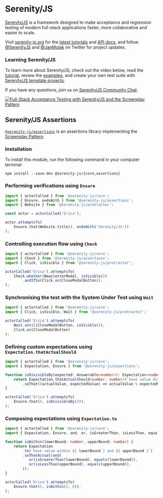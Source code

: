 # Serenity/JS

[Serenity/JS](https://serenity-js.org) is a framework designed to make acceptance and regression testing
of modern full-stack applications faster, more collaborative and easier to scale.

Visit [serenity-js.org](https://serenity-js.org/) for the [latest tutorials](https://serenity-js.org/handbook/)
and [API docs](https://serenity-js.org/modules/assertions), and follow [@SerenityJS](https://twitter.com/SerenityJS) and [@JanMolak](https://twitter.com/JanMolak) on Twitter for project updates.

### Learning Serenity/JS

To learn more about Serenity/JS, check out the video below, read the [tutorial](https://serenity-js.org/handbook/thinking-in-serenity-js/index.html), review the [examples](https://github.com/serenity-js/serenity-js/tree/main/examples), and create your own test suite with [Serenity/JS template projects](https://github.com/serenity-js).

If you have any questions, join us on [Serenity/JS Community Chat](https://gitter.im/serenity-js/Lobby).

[![Full-Stack Acceptance Testing with Serenity/JS and the Screenplay Pattern](https://img.youtube.com/vi/djPMf-n93Rw/0.jpg)](https://www.youtube.com/watch?v=djPMf-n93Rw)

## Serenity/JS Assertions

[`@serenity-js/assertions`](https://serenity-js.org/modules/rest/) is an assertions library implementing the [Screenplay Pattern](https://serenity-js.org/handbook/thinking-in-serenity-js/screenplay-pattern.html).

### Installation

To install this module, run the following command in your computer terminal:
```console
npm install --save-dev @serenity-js/{core,assertions}
```

### Performing verifications using `Ensure`

```typescript
import { actorCalled } from '@serenity-js/core';
import { Ensure, endsWith } from '@serenity-js/assertions';
import { Website } from '@serenity-js/protractor';

const actor = actorCalled('Erica');

actor.attemptsTo(
    Ensure.that(Website.title(), endsWith('Serenity/JS'))
);
```

### Controlling execution flow using `Check`

```typescript
import { actorCalled } from '@serenity-js/core';
import { Check } from '@serenity-js/assertions'; 
import { Click, isVisible } from '@serenity-js/protractor';

actorCalled('Erica').attemptsTo(
    Check.whether(NewsletterModal, isVisible())
        .andIfSo(Click.on(CloseModalButton)),
);
```

### Synchronising the test with the System Under Test using `Wait`

```typescript
import { actorCalled } from '@serenity-js/core';
import { Click, isVisible, Wait } from '@serenity-js/protractor';

actorCalled('Erica').attemptsTo(
    Wait.until(CloseModalButton, isVisible()),
    Click.on(CloseModalButton)
);
```

### Defining custom expectations using `Expectation.thatActualShould`

```typescript
import { actorCalled } from '@serenity-js/core';
import { Expectation, Ensure } from '@serenity-js/assertions';

function isDivisibleBy(expected: Answerable<number>): Expectation<number> {
    return Expectation.thatActualShould<number, number>('have value divisible by', expected)
        .soThat((actualValue, expectedValue) => actualValue % expectedValue === 0);
}

actorCalled('Erica').attemptsTo(
    Ensure.that(4, isDivisibleBy(2)),
);
```

### Composing expectations using `Expectation.to`

```typescript
import { actorCalled } from '@serenity-js/core';
import { Expectation, Ensure, and, or, isGreaterThan, isLessThan, equals  } from '@serenity-js/assertions';

function isWithin(lowerBound: number, upperBound: number) {
    return Expectation
        .to(`have value within ${ lowerBound } and ${ upperBound }`)
        .soThatActual(and(
           or(isGreaterThan(lowerBound), equals(lowerBound)),
           or(isLessThan(upperBound), equals(upperBound)),
        ));
}

actorCalled('Erica').attemptsTo(
    Ensure.that(5, isWithin(3, 6)),
);
```


